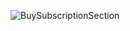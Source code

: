 ![BuySubscriptionSection](https://github.com/ebcengiz/buySubscriptionSection/assets/99767648/5ce3a572-4b67-4e9c-9e0e-7fc484bb364b)
